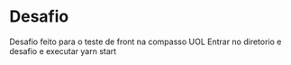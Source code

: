 # Desafio
 Desafio feito para o teste de front na compasso UOL
 Entrar no diretorio e desafio e executar yarn start

